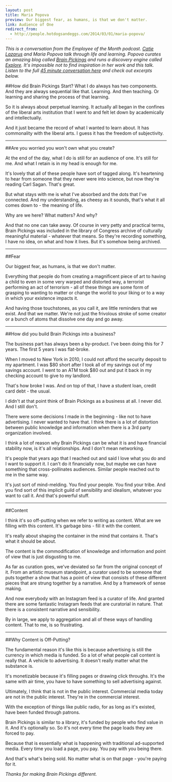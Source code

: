 ```yaml
---
layout: post
title: Maria Popova
preview: Our biggest fear, as humans, is that we don't matter. 
link: Audience of One  
redirect_from:
  - http://people.hotdogsandeggs.com/2014/03/01/maria-popova/
---
```


*This is a conversation from the Employee of the Month podcast. [Catie Lazarus](https://twitter.com/catielazarus) and Maria Popova talk through life and learning. Popova curates an amazing blog called [Brain Pickings](http://www.brainpickings.org/) and runs a discovery engine called [Explore](http://explore.noodle.org/). It's impossible not to find inspiration in her work and this talk. Listen to the full [45 minute conversation here](https://soundcloud.com/employeeofthemonthshow/popova-maria ) and check out excerpts below.* 

##How did Brain Pickings Start? 
What I do always has two components. And they are always sequential like that. Learning. And then teaching. Or learning and sharing the process of that learning. 

So it is always about perpetual learning. It actually all began in the confines of the liberal arts institution that I went to and felt let down by academically and intellectually. 

And it just became the record of what I wanted to learn about. It has commonality with the liberal arts. I guess it has the freedom of subjectivity. 

* * * 

##Are you worried you won't own what you create? 

At the end of the day, what I do is still for an audience of one. It's still for me. And what I retain is in my head is enough for me. 

It's lovely that all of these people have sort of tagged along. It's heartening to hear from someone that they never were into science, but now they're reading Carl Sagan. That's great. 

But what stays with me is what I've absorbed and the dots that I've connected. And my understanding, as cheesy as it sounds, that's what it all comes down to - the meaning of life. 

Why are we here? What matters? And why? 

And that no one can take away. Of course in very petty and practical terms, Brain Pickings was included in the library of Congress archive of culturally meaningful material - whatever that means. So they're recording something, I have no idea, on what and how it lives. But it's somehow being archived. 

* * * 

##Fear

Our biggest fear, as humans, is that we don't matter. 

Everything that people do from creating a magnificent piece of art to having a child to even in some very warped and distorted way, a terrorist performing an act of terrorism  - all of these things are some form of grasping to wanting to matter or change the world to your liking or to a way in which your existence impacts it.

And having those touchstones, as you call it, are little reminders that we exist. And that we matter. We're not just the frivolous stroke of some creator or a bunch of atoms that dissolve one day and go away. 

* * *  

##How did you build Brain Pickings into a business? 

The business part has always been a by-product. I've been doing this for 7 years. The first 5 years I was flat-broke. 

When I moved to New York in 2010, I could not afford the security deposit to my apartment. I was $80 short after I took all of my savings out of my savings account. I went to an ATM took $80 out and put it back in my checking account to give to my landlord. 

That's how broke I was. And on top of that, I have a student loan, credit card debt - the usual. 

I didn't at that point think of Brain Pickings as a business at all. I never did. And I still don't. 

There were some decisions I made in the beginning - like not to have advertising. I never wanted to have that. I think there is a lot of distortion between public knowledge and information when there is a 3rd party organization involved. 

I think a lot of reason why Brain Pickings can be what it is and have financial stability now, is it's all relationships. And I don't mean networking. 

It's people that years ago that I reached out and said I love what you do and I want to support it. I can't do it financially now, but maybe we can have something that cross-pollinates audiences. Similar people reached out to me in the same way. 

It's just sort of mind-melding. You find your people. You find your tribe. And you find sort of this implicit guild of sensibility and idealism, whatever you want to call it. And that's powerful stuff. 

* * * 

##Content

I think it's so off-putting when we refer to writing as content. What are we filling with this content. It's garbage bins - fill it with the content. 

It's really about shaping the container in the mind that contains it. That's what it should be about. 

The content is the commodification of knowledge and information and point of view that is just disgusting to me. 

As far as curation goes, we've deviated so far from the original concept of it. From an artistic museum standpoint, a curator used to be someone that puts together a show that has a point of view that consists of these different pieces that are strung together by a narrative. And by a framework of sense making. 

And now everybody with an Instagram feed is a curator of life. And granted there are some fantastic Instagram feeds that are curatorial in nature. That there is a consistent narrative and sensibility.

By in large, we apply to aggregation and all of these ways of handling content. That to me, is so frustrating. 

* * * 

##Why Content is Off-Putting? 

The fundamental reason it's like this is because advertising is still the currency in which media is funded. So a lot of what people call content is really that. A vehicle to advertising. It doesn't really matter what the substance is. 

It's monetizable because it's filling pages or drawing click throughs. It's the same with air time, you have to have something to sell advertising against. 

Ultimately, I think that is not in the public interest. Commercial media today are not in the public interest. They're in the commercial interest. 

With the exception of things like public radio, for as long as it's existed, have been funded through patrons. 

Brain Pickings is similar to a library, it's funded by people who find value in it. And it's optionally so. So it's not every time the page loads they are forced to pay. 

Because that is essentially what is happening with traditional ad-supported media. Every time you load a page, you pay. You pay with you being there. 

And that's what's being sold. No matter what is on that page - you're paying for it. 

*Thanks for making Brain Pickings different.*



